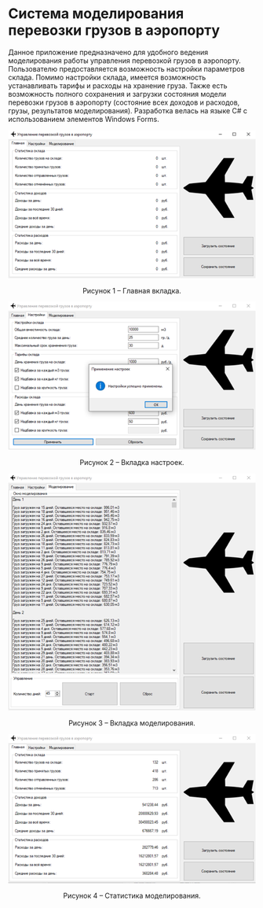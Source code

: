 # Система моделирования перевозки грузов в аэропорту

Данное приложение предназначено для удобного ведения моделирования работы управления перевозкой грузов в аэропорту. Пользователю предоставляется возможность настройки параметров склада. Помимо настройки склада, имеется возможность устанавливать тарифы и расходы на хранение груза. Также есть возможность полного сохранения и загрузки состояния модели перевозки грузов в аэропорту (состояние всех доходов и расходов, грузы, результатов моделирования). Разработка велась на языке C# с использованием элементов Windows Forms.

<div align="center">

![Рисунок 1](https://github.com/voltara13/courseAero/blob/master/img/1.png)

Рисунок 1 – Главная вкладка.

![Рисунок 2](https://github.com/voltara13/courseAero/blob/master/img/2.png)

Рисунок 2 – Вкладка настроек.

![Рисунок 3](https://github.com/voltara13/courseAero/blob/master/img/3.png) 

Рисунок 3 – Вкладка моделирования.

![Рисунок 4](https://github.com/voltara13/courseAero/blob/master/img/4.png)

Рисунок 4 – Статистика моделирования.
 
</div>
